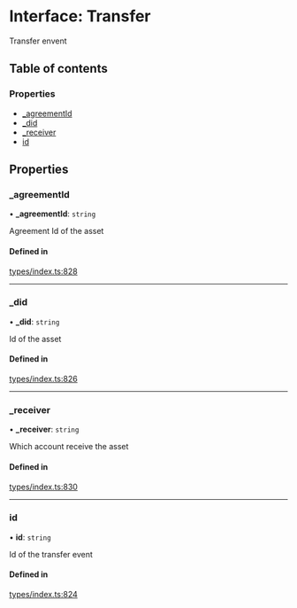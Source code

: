 # Interface: Transfer

Transfer envent

## Table of contents

### Properties

- [\_agreementId](Transfer.md#_agreementid)
- [\_did](Transfer.md#_did)
- [\_receiver](Transfer.md#_receiver)
- [id](Transfer.md#id)

## Properties

### \_agreementId

• **\_agreementId**: `string`

Agreement Id of the asset

#### Defined in

[types/index.ts:828](https://github.com/nevermined-io/react-components/blob/f4befd5/catalog/src/types/index.ts#L828)

___

### \_did

• **\_did**: `string`

Id of the asset

#### Defined in

[types/index.ts:826](https://github.com/nevermined-io/react-components/blob/f4befd5/catalog/src/types/index.ts#L826)

___

### \_receiver

• **\_receiver**: `string`

Which account receive the asset

#### Defined in

[types/index.ts:830](https://github.com/nevermined-io/react-components/blob/f4befd5/catalog/src/types/index.ts#L830)

___

### id

• **id**: `string`

Id of the transfer event

#### Defined in

[types/index.ts:824](https://github.com/nevermined-io/react-components/blob/f4befd5/catalog/src/types/index.ts#L824)
